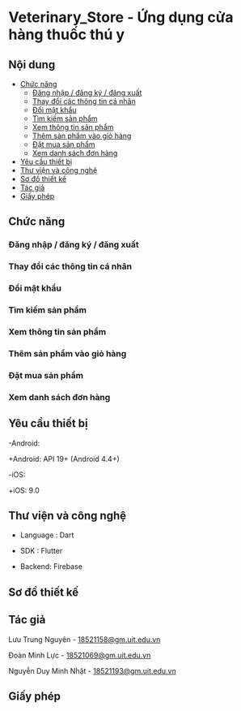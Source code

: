# Veterinary_Store - Ứng dụng cửa hàng thuốc thú y
## Nội dung
* [Chức năng](#chức-năng)
   * [Đăng nhập / đăng ký / đăng xuất](#đăng-nhập-/-đăng-ký-/-đăng-xuất)
   * [Thay đổi các thông tin cá nhân](#thay-đổi-các-thông-tin-cá-nhân)
   * [Đổi mật khẩu](#đổi-mật-khẩu)
   * [Tìm kiếm sản phẩm](#tìm-kiếm-sản-phẩm)
   * [Xem thông tin sản phẩm](#xem-thông-tin-sản-phẩm)
   * [Thêm sản phẩm vào giỏ hàng](#thêm-sản-phẩm-vào-giỏ-hàng)
   * [Đặt mua sản phẩm](#đặt-mua-sản-phẩm)
   * [Xem danh sách đơn hàng](#xem-danh-sách-đơn-hàng)
* [Yêu cầu thiết bị](#yêu-cầu-thiết-bị)
* [Thư viện và công nghệ](#thư-viện-và-công-nghệ)
* [Sơ đồ thiết kế](#sơ-đồ-thiết-kế)
* [Tác giả](#tác-giả)
* [Giấy phép](#giấy-phép)
## Chức năng
### Đăng nhập / đăng ký / đăng xuất
### Thay đổi các thông tin cá nhân
### Đổi mật khẩu
### Tìm kiếm sản phẩm
### Xem thông tin sản phẩm
### Thêm sản phẩm vào giỏ hàng
### Đặt mua sản phẩm
### Xem danh sách đơn hàng
## Yêu cầu thiết bị
-Android:

   +Android: API 19+ (Android 4.4+)

-iOS:

   +iOS: 9.0
   
## Thư viện và công nghệ

- Language : Dart

- SDK : Flutter

- Backend: Firebase

## Sơ đồ thiết kế
## Tác giả

Lưu Trung Nguyên - 18521158@gm.uit.edu.vn

Đoàn Minh Lực - 18521069@gm.uit.edu.vn

Nguyễn Duy Minh Nhật - 18521193@gm.uit.edu.vn
## Giấy phép

